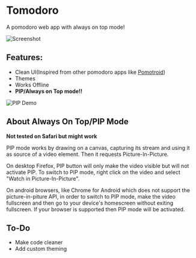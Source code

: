 # Tomodoro
 A pomodoro web app with always on top mode!

![Screenshot](https://lazy-guy.github.io/tomodoro/screenshot.png)

## Features:
* Clean UI(Inspired from other pomodoro apps like [Pomotroid](https://github.com/Splode/pomotroid))
* Themes
* Works Offline
* **PIP/Always on Top mode!!**

![PIP Demo](https://lazy-guy.github.io/tomodoro/pip.png)

## About Always On Top/PIP Mode
**Not tested on Safari but might work**

PIP mode works by drawing on a canvas, capturing its stream and using it as source of a video element. Then it requests Picture-In-Picture.

On desktop Firefox, PIP button will only make the video visible but will not activate PIP. To switch to PIP mode, right click on the video and select "Watch in Picture-In-Picture".

On android browsers, like Chrome for Android which does not support the picture-in-piture API, in order to switch to PIP mode, make the video fullscreen and then go to your device's homescreen without exiting fullscreen. If your browser is supported then PIP mode will be activated.


## To-Do
* Make code cleaner
* Add custom theming